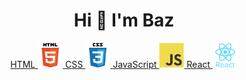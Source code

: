 <h1 align="center">Hi 🙏 I'm Baz</h1>
<!-- <h3 align="center">London, UK</h3> -->

<!-- 
<h3 align="left">Connect with me:</h3>
<p align="left">
<a href="https://twitter.com/bazmurphy" target="blank"><img align="center" src="https://raw.githubusercontent.com/rahuldkjain/github-profile-readme-generator/master/src/images/icons/Social/twitter.svg" alt="bazmurphy" height="30" width="40" /></a>
<a href="https://linkedin.com/in/baz-murphy" target="blank"><img align="center" src="https://raw.githubusercontent.com/rahuldkjain/github-profile-readme-generator/master/src/images/icons/Social/linked-in-alt.svg" alt="baz-murphy" height="30" width="40" /></a>
</p> 
-->

<!-- <h3 align="center">Languages and Tools:</h3>-->
<p align="center"> <a href="https://www.w3.org/html/" target="_blank" rel="noreferrer"> HTML <img src="https://raw.githubusercontent.com/devicons/devicon/master/icons/html5/html5-original-wordmark.svg" alt="html5" width="40" height="40"/> </a> <a href="https://www.w3schools.com/css/" target="_blank" rel="noreferrer"> CSS <img src="https://raw.githubusercontent.com/devicons/devicon/master/icons/css3/css3-original-wordmark.svg" alt="css3" width="40" height="40"/> </a> <a href="https://developer.mozilla.org/en-US/docs/Web/JavaScript" target="_blank" rel="noreferrer"> JavaScript <img src="https://raw.githubusercontent.com/devicons/devicon/master/icons/javascript/javascript-original.svg" alt="javascript" width="40" height="40"/> </a> <a href="https://reactjs.org/" target="_blank" rel="noreferrer"> React <img src="https://raw.githubusercontent.com/devicons/devicon/master/icons/react/react-original-wordmark.svg" alt="react" width="40" height="40"/> </a></p>
<!-- <p align="center"> <a href="https://nodejs.org" target="_blank" rel="noreferrer"> Node <img src="https://raw.githubusercontent.com/devicons/devicon/master/icons/nodejs/nodejs-original-wordmark.svg" alt="nodejs" width="40" height="40"/> </a> <a href="https://expressjs.com/" target="_blank" rel="noreferrer"> Express <img src="https://symbols.getvecta.com/stencil_79/88_expressjs-icon.54bb6035d3.svg" alt="express" width="40" height="40"/> </a> <a href="https://www.mongodb.com/" target="_blank" rel="noreferrer"> MongoDB <img src="https://raw.githubusercontent.com/devicons/devicon/master/icons/mongodb/mongodb-original-wordmark.svg" alt="mongodb" width="40" height="40"/> </a> </p>
-->
